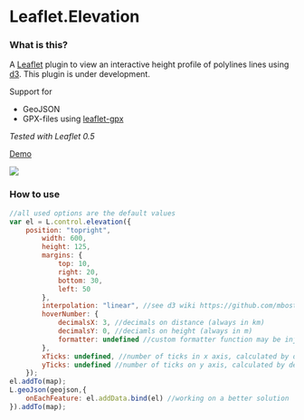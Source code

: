Leaflet.Elevation
=================

### What is this?
A [Leaflet](http://leafletjs.com) plugin to view an interactive height profile of polylines lines using [d3](http://d3js.org). This plugin is under development. 

Support for
- GeoJSON 
- GPX-files using [leaflet-gpx](https://github.com/mpetazzoni/leaflet-gpx)

*Tested with Leaflet 0.5*

[Demo](http://mrmufflon.github.io/Leaflet.Elevation/example/example.html)

<img src="http://mrmufflon.github.io/Leaflet.Elevation/images/screen.jpg"/>


### How to use
```javascript
//all used options are the default values
var el = L.control.elevation({
  	position: "topright",
		width: 600,
		height: 125,
		margins: {
			top: 10,
			right: 20,
			bottom: 30,
			left: 50
		},
		interpolation: "linear", //see d3 wiki https://github.com/mbostock/d3/wiki/SVG-Shapes#wiki-area_interpolate
		hoverNumber: {
			decimalsX: 3, //decimals on distance (always in km)
			decimalsY: 0, //deciamls on height (always in m)
			formatter: undefined //custom formatter function may be injected
		},
		xTicks: undefined, //number of ticks in x axis, calculated by default according to width
		yTicks: undefined //number of ticks on y axis, calculated by default according to height
	});
el.addTo(map);
L.geoJson(geojson,{
    onEachFeature: el.addData.bind(el) //working on a better solution
}).addTo(map);
```
